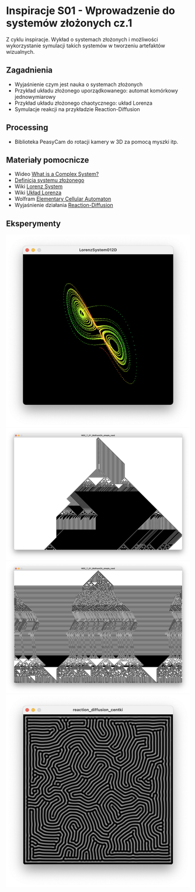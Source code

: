 # Inspiracje S01 - Wprowadzenie do systemów złożonych cz.1

Z cyklu inspiracje. Wykład o systemach złożonych i możliwości wykorzystanie symulacji takich systemów w tworzeniu artefaktów wizualnych.

## Zagadnienia
- Wyjaśnienie czym jest nauka o systemach złożonych
- Przykład układu złożonego uporządkowanego: automat komórkowy jednowymiarowy
- Przykład układu złożonego chaotycznego: układ Lorenza
- Symulacje reakcji na przykładzie Reaction-Diffusion

## Processing
- Biblioteka PeasyCam do rotacji kamery w 3D za pomocą myszki itp.

## Materiały pomocnicze
- Wideo [What is a Complex System?](https://youtu.be/vp8v2Udd_PM)
- [Definicja systemu złożonego](https://en.wikipedia.org/wiki/Complex_system)
- Wiki [Lorenz System](https://en.wikipedia.org/wiki/Lorenz_system)
- Wiki [Układ Lorenza](https://pl.wikipedia.org/wiki/Układ_Lorenza)
- Wolfram [Elementary Cellular Automaton](https://mathworld.wolfram.com/ElementaryCellularAutomaton.html)
- Wyjaśnienie działania [Reaction-Diffusion](http://www.karlsims.com/rd.html)

## Eksperymenty 

![](Screen4.png)
![](Screen3.png)
![](Screen2.png)
![](Screen1.png)